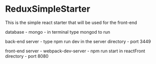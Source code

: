 # ReduxSimpleStarter

This is the simple react starter that will be used for the front-end

database - mongo - in terminal type mongod to run


back-end server - type npm run dev in the server directory - port 3449


front-end server - webpack-dev-server - npm run start in reactFront directory  - port 8080

